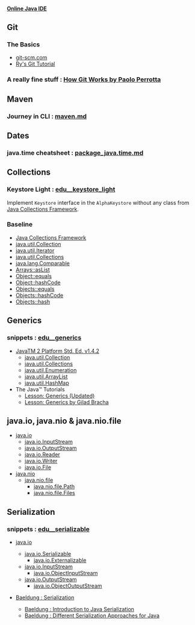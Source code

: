 #### [Online Java IDE](https://app.coderpad.io/sandbox)

## Git
### The Basics
- [git-scm.com](https://git-scm.com/)
- [Ry's Git Tutorial](https://johnmathews.is/blog/rys-git-tutorial)

### A really fine stuff : [How Git Works by Paolo Perrotta](https://app.pluralsight.com/course-player?clipId=0e31d18b-7060-47e3-b053-e1f7e947973c)

## Maven
### Journey in CLI : [maven.md](https://github.com/andras-nix/edu/blob/main/maven.md)

## Dates
### java.time cheatsheet : [package_java.time.md](https://github.com/andras-nix/edu/blob/main/package_java.time.md)

## Collections
### Keystore Light : [edu__keystore_light](https://github.com/andras-nix/edu__keystore_light)

Implement `Keystore` interface in the `AlphaKeystore` without any class from [Java Collections Framework](https://docs.oracle.com/en/java/javase/11/docs/api/java.base/java/util/doc-files/coll-index.html).

### Baseline
- [Java Collections Framework](https://docs.oracle.com/en/java/javase/11/docs/api/java.base/java/util/doc-files/coll-index.html)
- [java.util.Collection](https://docs.oracle.com/en/java/javase/11/docs/api/java.base/java/util/Collection.html)
- [java.util.Iterator](https://docs.oracle.com/en/java/javase/11/docs/api/java.base/java/util/Iterator.html)
- [java.util.Collections](https://docs.oracle.com/en/java/javase/11/docs/api/java.base/java/util/Collections.html)
- [java.lang.Comparable](https://docs.oracle.com/en/java/javase/11/docs/api/java.base/java/lang/Comparable.html)
- [Arrays::asList](https://docs.oracle.com/en/java/javase/11/docs/api/java.base/java/util/Arrays.html#asList(T...))
- [Object::equals](https://docs.oracle.com/en/java/javase/11/docs/api/java.base/java/lang/Object.html#equals(java.lang.Object))
- [Object::hashCode](https://docs.oracle.com/en/java/javase/11/docs/api/java.base/java/lang/Object.html#hashCode())
- [Objects::equals](https://docs.oracle.com/en/java/javase/11/docs/api/java.base/java/util/Objects.html#equals(java.lang.Object,java.lang.Object))
- [Objects::hashCode](https://docs.oracle.com/en/java/javase/11/docs/api/java.base/java/util/Objects.html#hashCode(java.lang.Object))
- [Objects::hash](https://docs.oracle.com/en/java/javase/11/docs/api/java.base/java/util/Objects.html#hash(java.lang.Object...))

## Generics
### snippets : [edu__generics](https://github.com/andras-nix/edu__generics)

- [JavaTM 2 Platform Std. Ed. v1.4.2](https://web.archive.org/web/20030602190416/http://java.sun.com/j2se/1.4.2/docs/api/index.html)
  - [java.util.Collection](https://web.archive.org/web/20030405070809fw_/http://java.sun.com/j2se/1.4.2/docs/api/java/util/Collection.html)
  - [java.util.Collections](https://web.archive.org/web/20030405070809fw_/http://java.sun.com/j2se/1.4.2/docs/api/java/util/Collections.html)
  - [java.util.Enumeration](https://web.archive.org/web/20030405070809fw_/http://java.sun.com/j2se/1.4.2/docs/api/java/util/Enumeration.html)
  - [java.util.ArrayList](https://web.archive.org/web/20030405070809fw_/http://java.sun.com/j2se/1.4.2/docs/api/java/util/ArrayList.html)
  - [java.util.HashMap](https://web.archive.org/web/20030405070809fw_/http://java.sun.com/j2se/1.4.2/docs/api/java/util/HashMap.html) 
- The Java™ Tutorials
  - [Lesson: Generics (Updated)](https://docs.oracle.com/javase/tutorial/java/generics/index.html)
  - [Lesson: Generics by Gilad Bracha](https://docs.oracle.com/javase/tutorial/extra/generics/index.html)

## java.io, java.nio & java.nio.file
- [java.io](https://docs.oracle.com/en/java/javase/11/docs/api/java.base/java/io/package-summary.html)
  - [java.io.InputStream](https://docs.oracle.com/en/java/javase/11/docs/api/java.base/java/io/InputStream.html)
  - [java.io.OutputStream](https://docs.oracle.com/en/java/javase/11/docs/api/java.base/java/io/OutputStream.html)
  - [java.io.Reader](https://docs.oracle.com/en/java/javase/11/docs/api/java.base/java/io/Reader.html)
  - [java.io.Writer](https://docs.oracle.com/en/java/javase/11/docs/api/java.base/java/io/Writer.html)
  - [java.io.File](https://docs.oracle.com/en/java/javase/11/docs/api/java.base/java/io/File.html)
- [java.nio](https://docs.oracle.com/en/java/javase/11/docs/api/java.base/java/nio/package-summary.html)
  - [java.nio.file](https://docs.oracle.com/en/java/javase/11/docs/api/java.base/java/nio/file/package-summary.html)
    - [java.nio.file.Path](https://docs.oracle.com/en/java/javase/11/docs/api/java.base/java/io/File.html)
    - [java.nio.file.Files](https://docs.oracle.com/en/java/javase/11/docs/api/java.base/java/nio/file/Files.html)

## Serialization
### snippets : [edu__serializable](https://github.com/andras-nix/edu__serializable)

- [java.io](https://docs.oracle.com/en/java/javase/11/docs/api/java.base/java/io/package-summary.html)
  - [java.io.Serializable](https://docs.oracle.com/en/java/javase/11/docs/api/java.base/java/io/Serializable.html)
    - [java.io.Externalizable](https://docs.oracle.com/en/java/javase/11/docs/api/java.base/java/io/Externalizable.html)
  - [java.io.InputStream](https://docs.oracle.com/en/java/javase/11/docs/api/java.base/java/io/InputStream.html)
    - [java.io.ObjectInputStream](https://docs.oracle.com/en/java/javase/11/docs/api/java.base/java/io/ObjectInputStream.html)
  - [java.io.OutputStream](https://docs.oracle.com/en/java/javase/11/docs/api/java.base/java/io/OutputStream.html)
    - [java.io.ObjectOutputStream](https://docs.oracle.com/en/java/javase/11/docs/api/java.base/java/io/ObjectOutputStream.html)

- [Baeldung : Serialization](https://www.baeldung.com/tag/serialization)
  - [Baeldung : Introduction to Java Serialization](https://www.baeldung.com/java-serialization)
  - [Baeldung : Different Serialization Approaches for Java](https://www.baeldung.com/java-serialization-approaches)
